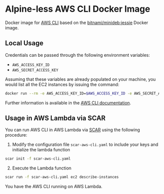 # Alpine-less AWS CLI Docker Image

Docker image for [AWS CLI](https://aws.amazon.com/cli/) based on the [bitnami/minideb:jessie](https://hub.docker.com/r/bitnami/minideb/) Docker image.

## Local Usage

Credentials can be passed through the following environment variables:

* `AWS_ACCESS_KEY_ID`
* `AWS_SECRET_ACCESS_KEY`

Assuming that these variables are already populated on your machine, you would list all the EC2 instances by issuing the command:

```sh
docker run --rm -e AWS_ACCESS_KEY_ID=$AWS_ACCESS_KEY_ID -e AWS_SECRET_ACCESS_KEY=$AWS_SECRET_ACCESS_KEY grycap/aws-cli ec2 describe-instances
```

Further information is available in the [AWS CLI documentation](https://aws.amazon.com/documentation/cli/).

## Usage in AWS Lambda via SCAR

You can run AWS CLI in AWS Lambda via [SCAR](https://github.com/grycap/scar) using the following procedure:

1. Modify the configuration file `scar-aws-cli.yaml` to include your keys and initialize the lambda function

```sh
scar init -f scar-aws-cli.yaml
```

2. Execute the Lambda function

```sh
scar run -f scar-aws-cli.yaml ec2 describe-instances
```

You have the AWS CLI running on AWS Lambda.